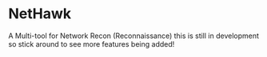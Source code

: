 # NetHawk
A Multi-tool for Network Recon (Reconnaissance)
this is still in development so stick around to see more features being added!
